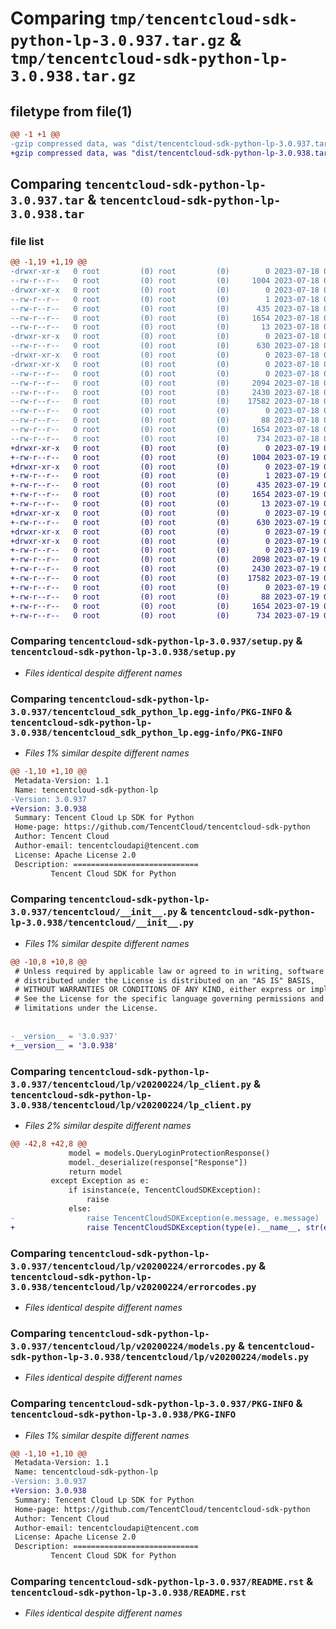 # Comparing `tmp/tencentcloud-sdk-python-lp-3.0.937.tar.gz` & `tmp/tencentcloud-sdk-python-lp-3.0.938.tar.gz`

## filetype from file(1)

```diff
@@ -1 +1 @@
-gzip compressed data, was "dist/tencentcloud-sdk-python-lp-3.0.937.tar", last modified: Tue Jul 18 00:26:54 2023, max compression
+gzip compressed data, was "dist/tencentcloud-sdk-python-lp-3.0.938.tar", last modified: Wed Jul 19 00:42:14 2023, max compression
```

## Comparing `tencentcloud-sdk-python-lp-3.0.937.tar` & `tencentcloud-sdk-python-lp-3.0.938.tar`

### file list

```diff
@@ -1,19 +1,19 @@
-drwxr-xr-x   0 root         (0) root         (0)        0 2023-07-18 00:26:54.000000 tencentcloud-sdk-python-lp-3.0.937/
--rw-r--r--   0 root         (0) root         (0)     1004 2023-07-18 00:26:54.000000 tencentcloud-sdk-python-lp-3.0.937/setup.py
-drwxr-xr-x   0 root         (0) root         (0)        0 2023-07-18 00:26:54.000000 tencentcloud-sdk-python-lp-3.0.937/tencentcloud_sdk_python_lp.egg-info/
--rw-r--r--   0 root         (0) root         (0)        1 2023-07-18 00:26:54.000000 tencentcloud-sdk-python-lp-3.0.937/tencentcloud_sdk_python_lp.egg-info/dependency_links.txt
--rw-r--r--   0 root         (0) root         (0)      435 2023-07-18 00:26:54.000000 tencentcloud-sdk-python-lp-3.0.937/tencentcloud_sdk_python_lp.egg-info/SOURCES.txt
--rw-r--r--   0 root         (0) root         (0)     1654 2023-07-18 00:26:54.000000 tencentcloud-sdk-python-lp-3.0.937/tencentcloud_sdk_python_lp.egg-info/PKG-INFO
--rw-r--r--   0 root         (0) root         (0)       13 2023-07-18 00:26:54.000000 tencentcloud-sdk-python-lp-3.0.937/tencentcloud_sdk_python_lp.egg-info/top_level.txt
-drwxr-xr-x   0 root         (0) root         (0)        0 2023-07-18 00:26:54.000000 tencentcloud-sdk-python-lp-3.0.937/tencentcloud/
--rw-r--r--   0 root         (0) root         (0)      630 2023-07-18 00:26:54.000000 tencentcloud-sdk-python-lp-3.0.937/tencentcloud/__init__.py
-drwxr-xr-x   0 root         (0) root         (0)        0 2023-07-18 00:26:54.000000 tencentcloud-sdk-python-lp-3.0.937/tencentcloud/lp/
-drwxr-xr-x   0 root         (0) root         (0)        0 2023-07-18 00:26:54.000000 tencentcloud-sdk-python-lp-3.0.937/tencentcloud/lp/v20200224/
--rw-r--r--   0 root         (0) root         (0)        0 2023-07-18 00:26:54.000000 tencentcloud-sdk-python-lp-3.0.937/tencentcloud/lp/v20200224/__init__.py
--rw-r--r--   0 root         (0) root         (0)     2094 2023-07-18 00:26:54.000000 tencentcloud-sdk-python-lp-3.0.937/tencentcloud/lp/v20200224/lp_client.py
--rw-r--r--   0 root         (0) root         (0)     2430 2023-07-18 00:26:54.000000 tencentcloud-sdk-python-lp-3.0.937/tencentcloud/lp/v20200224/errorcodes.py
--rw-r--r--   0 root         (0) root         (0)    17582 2023-07-18 00:26:54.000000 tencentcloud-sdk-python-lp-3.0.937/tencentcloud/lp/v20200224/models.py
--rw-r--r--   0 root         (0) root         (0)        0 2023-07-18 00:26:54.000000 tencentcloud-sdk-python-lp-3.0.937/tencentcloud/lp/__init__.py
--rw-r--r--   0 root         (0) root         (0)       88 2023-07-18 00:26:54.000000 tencentcloud-sdk-python-lp-3.0.937/setup.cfg
--rw-r--r--   0 root         (0) root         (0)     1654 2023-07-18 00:26:54.000000 tencentcloud-sdk-python-lp-3.0.937/PKG-INFO
--rw-r--r--   0 root         (0) root         (0)      734 2023-07-18 00:26:54.000000 tencentcloud-sdk-python-lp-3.0.937/README.rst
+drwxr-xr-x   0 root         (0) root         (0)        0 2023-07-19 00:42:14.000000 tencentcloud-sdk-python-lp-3.0.938/
+-rw-r--r--   0 root         (0) root         (0)     1004 2023-07-19 00:42:14.000000 tencentcloud-sdk-python-lp-3.0.938/setup.py
+drwxr-xr-x   0 root         (0) root         (0)        0 2023-07-19 00:42:14.000000 tencentcloud-sdk-python-lp-3.0.938/tencentcloud_sdk_python_lp.egg-info/
+-rw-r--r--   0 root         (0) root         (0)        1 2023-07-19 00:42:14.000000 tencentcloud-sdk-python-lp-3.0.938/tencentcloud_sdk_python_lp.egg-info/dependency_links.txt
+-rw-r--r--   0 root         (0) root         (0)      435 2023-07-19 00:42:14.000000 tencentcloud-sdk-python-lp-3.0.938/tencentcloud_sdk_python_lp.egg-info/SOURCES.txt
+-rw-r--r--   0 root         (0) root         (0)     1654 2023-07-19 00:42:14.000000 tencentcloud-sdk-python-lp-3.0.938/tencentcloud_sdk_python_lp.egg-info/PKG-INFO
+-rw-r--r--   0 root         (0) root         (0)       13 2023-07-19 00:42:14.000000 tencentcloud-sdk-python-lp-3.0.938/tencentcloud_sdk_python_lp.egg-info/top_level.txt
+drwxr-xr-x   0 root         (0) root         (0)        0 2023-07-19 00:42:14.000000 tencentcloud-sdk-python-lp-3.0.938/tencentcloud/
+-rw-r--r--   0 root         (0) root         (0)      630 2023-07-19 00:42:14.000000 tencentcloud-sdk-python-lp-3.0.938/tencentcloud/__init__.py
+drwxr-xr-x   0 root         (0) root         (0)        0 2023-07-19 00:42:14.000000 tencentcloud-sdk-python-lp-3.0.938/tencentcloud/lp/
+drwxr-xr-x   0 root         (0) root         (0)        0 2023-07-19 00:42:14.000000 tencentcloud-sdk-python-lp-3.0.938/tencentcloud/lp/v20200224/
+-rw-r--r--   0 root         (0) root         (0)        0 2023-07-19 00:42:14.000000 tencentcloud-sdk-python-lp-3.0.938/tencentcloud/lp/v20200224/__init__.py
+-rw-r--r--   0 root         (0) root         (0)     2098 2023-07-19 00:42:14.000000 tencentcloud-sdk-python-lp-3.0.938/tencentcloud/lp/v20200224/lp_client.py
+-rw-r--r--   0 root         (0) root         (0)     2430 2023-07-19 00:42:14.000000 tencentcloud-sdk-python-lp-3.0.938/tencentcloud/lp/v20200224/errorcodes.py
+-rw-r--r--   0 root         (0) root         (0)    17582 2023-07-19 00:42:14.000000 tencentcloud-sdk-python-lp-3.0.938/tencentcloud/lp/v20200224/models.py
+-rw-r--r--   0 root         (0) root         (0)        0 2023-07-19 00:42:14.000000 tencentcloud-sdk-python-lp-3.0.938/tencentcloud/lp/__init__.py
+-rw-r--r--   0 root         (0) root         (0)       88 2023-07-19 00:42:14.000000 tencentcloud-sdk-python-lp-3.0.938/setup.cfg
+-rw-r--r--   0 root         (0) root         (0)     1654 2023-07-19 00:42:14.000000 tencentcloud-sdk-python-lp-3.0.938/PKG-INFO
+-rw-r--r--   0 root         (0) root         (0)      734 2023-07-19 00:42:14.000000 tencentcloud-sdk-python-lp-3.0.938/README.rst
```

### Comparing `tencentcloud-sdk-python-lp-3.0.937/setup.py` & `tencentcloud-sdk-python-lp-3.0.938/setup.py`

 * *Files identical despite different names*

### Comparing `tencentcloud-sdk-python-lp-3.0.937/tencentcloud_sdk_python_lp.egg-info/PKG-INFO` & `tencentcloud-sdk-python-lp-3.0.938/tencentcloud_sdk_python_lp.egg-info/PKG-INFO`

 * *Files 1% similar despite different names*

```diff
@@ -1,10 +1,10 @@
 Metadata-Version: 1.1
 Name: tencentcloud-sdk-python-lp
-Version: 3.0.937
+Version: 3.0.938
 Summary: Tencent Cloud Lp SDK for Python
 Home-page: https://github.com/TencentCloud/tencentcloud-sdk-python
 Author: Tencent Cloud
 Author-email: tencentcloudapi@tencent.com
 License: Apache License 2.0
 Description: ============================
         Tencent Cloud SDK for Python
```

### Comparing `tencentcloud-sdk-python-lp-3.0.937/tencentcloud/__init__.py` & `tencentcloud-sdk-python-lp-3.0.938/tencentcloud/__init__.py`

 * *Files 1% similar despite different names*

```diff
@@ -10,8 +10,8 @@
 # Unless required by applicable law or agreed to in writing, software
 # distributed under the License is distributed on an "AS IS" BASIS,
 # WITHOUT WARRANTIES OR CONDITIONS OF ANY KIND, either express or implied.
 # See the License for the specific language governing permissions and
 # limitations under the License.
 
 
-__version__ = '3.0.937'
+__version__ = '3.0.938'
```

### Comparing `tencentcloud-sdk-python-lp-3.0.937/tencentcloud/lp/v20200224/lp_client.py` & `tencentcloud-sdk-python-lp-3.0.938/tencentcloud/lp/v20200224/lp_client.py`

 * *Files 2% similar despite different names*

```diff
@@ -42,8 +42,8 @@
             model = models.QueryLoginProtectionResponse()
             model._deserialize(response["Response"])
             return model
         except Exception as e:
             if isinstance(e, TencentCloudSDKException):
                 raise
             else:
-                raise TencentCloudSDKException(e.message, e.message)
+                raise TencentCloudSDKException(type(e).__name__, str(e))
```

### Comparing `tencentcloud-sdk-python-lp-3.0.937/tencentcloud/lp/v20200224/errorcodes.py` & `tencentcloud-sdk-python-lp-3.0.938/tencentcloud/lp/v20200224/errorcodes.py`

 * *Files identical despite different names*

### Comparing `tencentcloud-sdk-python-lp-3.0.937/tencentcloud/lp/v20200224/models.py` & `tencentcloud-sdk-python-lp-3.0.938/tencentcloud/lp/v20200224/models.py`

 * *Files identical despite different names*

### Comparing `tencentcloud-sdk-python-lp-3.0.937/PKG-INFO` & `tencentcloud-sdk-python-lp-3.0.938/PKG-INFO`

 * *Files 1% similar despite different names*

```diff
@@ -1,10 +1,10 @@
 Metadata-Version: 1.1
 Name: tencentcloud-sdk-python-lp
-Version: 3.0.937
+Version: 3.0.938
 Summary: Tencent Cloud Lp SDK for Python
 Home-page: https://github.com/TencentCloud/tencentcloud-sdk-python
 Author: Tencent Cloud
 Author-email: tencentcloudapi@tencent.com
 License: Apache License 2.0
 Description: ============================
         Tencent Cloud SDK for Python
```

### Comparing `tencentcloud-sdk-python-lp-3.0.937/README.rst` & `tencentcloud-sdk-python-lp-3.0.938/README.rst`

 * *Files identical despite different names*

